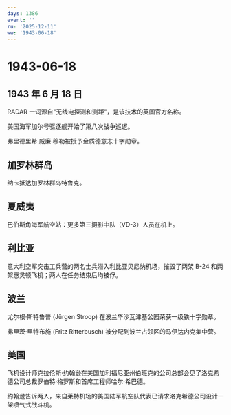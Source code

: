 ```yaml
---
days: 1386
event: ''
ru: '2025-12-11'
ww: '1943-06-18'
---
```


# 1943-06-18

## 1943 年 6 月 18 日

RADAR 一词源自"无线电探测和测距"，是该技术的英国官方名称。

美国海军加尔号驱逐舰开始了第八次战争巡逻。

弗里德里希·威廉·穆勒被授予金质德意志十字勋章。

## 加罗林群岛

纳卡抵达加罗林群岛特鲁克。

## 夏威夷

巴伯斯角海军航空站：更多第三摄影中队（VD-3）人员在机上。

## 利比亚

意大利空军突击工兵营的两名士兵潜入利比亚贝尼纳机场，摧毁了两架 B-24
和两架惠灵顿飞机；两人在任务结束后均被俘。

## 波兰

尤尔根·斯特鲁普 (Jürgen Stroop) 在波兰华沙瓦津基公园荣获一级铁十字勋章。

弗里茨·里特布施 (Fritz Ritterbusch)
被分配到波兰占领区的马伊达内克集中营。

## 美国

飞机设计师克拉伦斯·约翰逊在美国加利福尼亚州伯班克的公司总部会见了洛克希德公司总裁罗伯特·格罗斯和首席工程师哈尔·希巴德。

约翰逊告诉两人，来自莱特机场的美国陆军航空队代表已请求洛克希德公司设计一架喷气式战斗机。